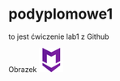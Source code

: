 # podyplomowe1

to jest ćwiczenie lab1 z Github




Obrazek 
![alt text][logo]

[logo]: https://github.com/adam-p/markdown-here/raw/master/src/common/images/icon48.png "Logo Title Text 2"